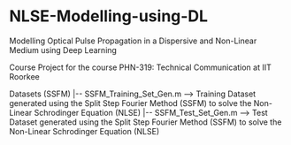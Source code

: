 # NLSE-Modelling-using-DL
Modelling Optical Pulse Propagation in a Dispersive and Non-Linear Medium using Deep Learning

Course Project for the course PHN-319: Technical Communication at IIT Roorkee

Datasets (SSFM) 
      |-- SSFM_Training_Set_Gen.m --> Training Dataset generated using the Split Step Fourier Method (SSFM) to solve the Non-Linear Schrodinger Equation (NLSE)
      |-- SSFM_Test_Set_Gen.m --> Test Dataset generated using the Split Step Fourier Method (SSFM) to solve the Non-Linear Schrodinger Equation (NLSE)
      
